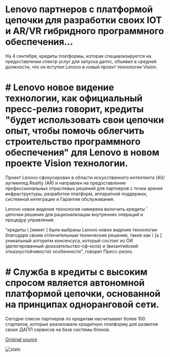 # Lenovo партнеров с платформой цепочки для разработки своих IOT и AR/VR гибридного программного обеспечения...

На 4 сентября, кредиты платформы, которая специализируется на предоставлении спектр услуг для запуска даппс, объявил в средней должности, что он вступил Lenovo в новый проект технологии Vision.

# # Lenovo новое видение технологии, как официальный пресс-релиз говорит, кредиты "будет использовать свои цепочки опыт, чтобы помочь облегчить строительство программного обеспечения" для Lenovo в новом проекте Vision технологии.

Проект Lenovo сфокусирован в области искусственного интеллекта (AI)/аугментед Reality (AR) и направлен на предоставление профессиональных отраслевых решений для партнеров с точки зрения инфраструктуры, разработки платформ, аппаратной поддержки, системной интеграции и Гарантия обслуживания.

Lenovo новое видение технология намерена включить кредиты ' цепочки решение для рационализации внутренних операций и процедур управления.

"кредиты \ [имеет \] были выбраны Lenovo новое видение технологии благодаря своим отличительным технические решения, такие как \ [a \] уникальный алгоритм консенсуса, который состоит из ОИ (делегированный-доказательство-оф-кола) и (византийский отказоустойчивости) особенности", говорит Пресс-релиз.

# # Служба в кредиты с высоким спросом является автономной платформой цепочки, основанной на принципах одноранговой сети.

Сегодня список партнеров по кредитам насчитывает более 100 стартапов, которые реализовали кредитную платформу для развития своих ДАПП сервисов на базе системы блоков.

[Original source](https://cointelegraph.com/news/lenovo-partners-with-blockchain-platform-to-develop-its-iot-and-ar-vr-hybrid-software)

![stats](https://c.statcounter.com/11760860/0/a89fa40b/1/ "stats")